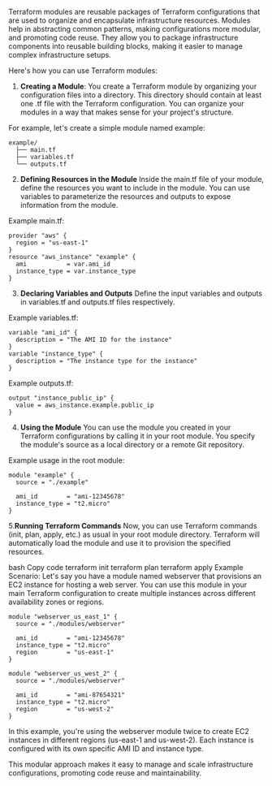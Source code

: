 Terraform modules are reusable packages of Terraform configurations that are used to organize and encapsulate infrastructure resources. 
Modules help in abstracting common patterns, making configurations more modular, and promoting code reuse. 
They allow you to package infrastructure components into reusable building blocks, making it easier to manage complex infrastructure setups.

Here's how you can use Terraform modules:

1. **Creating a Module**:
You create a Terraform module by organizing your configuration files into a directory. This directory should contain at least one .tf file with 
the Terraform configuration. You can organize your modules in a way that makes sense for your project's structure.

For example, let's create a simple module named example:

```
example/
  ├── main.tf
  ├── variables.tf
  └── outputs.tf
```
  
2. **Defining Resources in the Module**
Inside the main.tf file of your module, define the resources you want to include in the module. You can use variables to parameterize 
the resources and outputs to expose information from the module.

Example main.tf:

```
provider "aws" {
  region = "us-east-1"
}
resource "aws_instance" "example" {
  ami           = var.ami_id
  instance_type = var.instance_type
}
```
3. **Declaring Variables and Outputs**
Define the input variables and outputs in variables.tf and outputs.tf files respectively.

Example variables.tf:
```
variable "ami_id" {
  description = "The AMI ID for the instance"
}
variable "instance_type" {
  description = "The instance type for the instance"
}
```

Example outputs.tf:
```
output "instance_public_ip" {
  value = aws_instance.example.public_ip
}
```
4. **Using the Module**
You can use the module you created in your Terraform configurations by calling it in your root module. You specify the module's source as a 
local directory or a remote Git repository.

Example usage in the root module:

```
module "example" {
  source = "./example"

  ami_id        = "ami-12345678"
  instance_type = "t2.micro"
}
```
5.**Running Terraform Commands**
Now, you can use Terraform commands (init, plan, apply, etc.) as usual in your root module directory. Terraform will automatically load 
the module and use it to provision the specified resources.

bash
Copy code
terraform init
terraform plan
terraform apply
Example Scenario:
Let's say you have a module named webserver that provisions an EC2 instance for hosting a web server. You can use this module in your main 
Terraform configuration to create multiple instances across different availability zones or regions.

```
module "webserver_us_east_1" {
  source = "./modules/webserver"

  ami_id        = "ami-12345678"
  instance_type = "t2.micro"
  region        = "us-east-1"
}

module "webserver_us_west_2" {
  source = "./modules/webserver"

  ami_id        = "ami-87654321"
  instance_type = "t2.micro"
  region        = "us-west-2"
}
```
In this example, you're using the webserver module twice to create EC2 instances in different regions (us-east-1 and us-west-2). 
Each instance is configured with its own specific AMI ID and instance type.

This modular approach makes it easy to manage and scale infrastructure configurations, promoting code reuse and maintainability.
